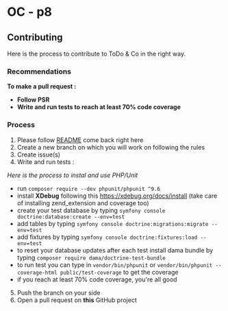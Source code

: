 # OC - p8

## Contributing

Here is the process to contribute to ToDo & Co in the right way. 

### Recommendations

__To make a pull request :__

* __Follow PSR__
* __Write and run tests to reach at least 70% code coverage__

### Process

1. Please follow [README](../readme.md) come back right here
2. Create a new branch on which you will work on following the rules
3. Create issue(s)
4. Write and run tests :

_Here is the process to instal and use PHP/Unit_
* run `composer require --dev phpunit/phpunit ^9.6`
* install __XDebug__ following this https://xdebug.org/docs/install (take care of installing zend_extension and coverage too)
* create your test database by typing `symfony console doctrine:database:create --env=test`
* add tables by typing `symfony console doctrine:migrations:migrate --env=test`
* add fixtures by typing `symfony console doctrine:fixtures:load --env=test`
* to reset your database updates after each test install dama bundle by typing `composer require dama/doctrine-test-bundle`
* to run test you can type in `vendor/bin/phpunit` or `vendor/bin/phpunit --coverage-html public/test-coverage` to get the coverage
* if you reach at least 70% code coverage, you're all good

5. Push the branch on your side
6. Open a pull request on __this__ GitHub project
